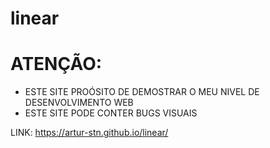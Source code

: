 # linear

# ATENÇÃO:

- ESTE SITE PROÓSITO DE DEMOSTRAR O MEU NIVEL DE DESENVOLVIMENTO WEB
- ESTE SITE PODE CONTER BUGS VISUAIS

LINK: https://artur-stn.github.io/linear/